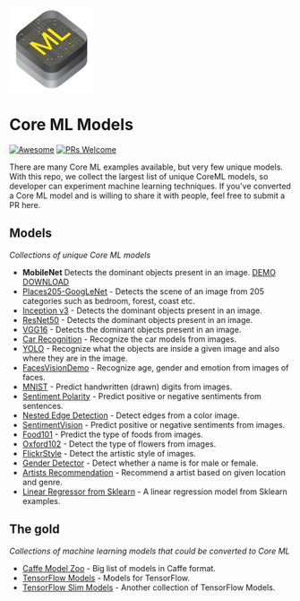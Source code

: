 <img src="images/coreml.png" width="150" height="150"/>

# Core ML Models

[![Awesome](https://cdn.rawgit.com/sindresorhus/awesome/d7305f38d29fed78fa85652e3a63e154dd8e8829/media/badge.svg)](https://github.com/sindresorhus/awesome)
[![PRs Welcome](https://img.shields.io/badge/PRs-welcome-brightgreen.svg)](http://makeapullrequest.com)

There are many Core ML examples available, but very few unique models. With this repo, we collect the largest list of unique CoreML models, so developer can experiment machine learning techniques. If you've converted a Core ML model and is willing to share it with people, feel free to submit a PR here.

## Models

*Collections of unique Core ML models*
* **MobileNet** Detects the dominant objects present in an image. [DEMO](https://github.com/hollance/MobileNet-CoreML) [DOWNLOAD](https://github.com/hollance/MobileNet-CoreML/raw/master/MobileNet.mlmodel)
* [Places205-GoogLeNet](https://github.com/chenyi1989/CoreMLDemo) - Detects the scene of an image from 205 categories such as bedroom, forest, coast etc.
* [Inception v3](https://github.com/yulingtianxia/Core-ML-Sample) - Detects the dominant objects present in an image.
* [ResNet50](https://github.com/ytakzk/CoreML-samples) - Detects the dominant objects present in an image.
* [VGG16](https://github.com/alaphao/CoreMLExample) - Detects the dominant objects present in an image.
* [Car Recognition](https://github.com/likedan/Core-ML-Car-Recognition) - Recognize the car models from images.
* [YOLO](https://github.com/hollance/YOLO-CoreML-MPSNNGraph) - Recognize what the objects are inside a given image and also where they are in the image.
* [FacesVisionDemo](https://github.com/cocoa-ai/FacesVisionDemo) - Recognize age, gender and emotion from images of faces.
* [MNIST](https://github.com/ph1ps/MNIST-CoreML) - Predict handwritten (drawn) digits from images.
* [Sentiment Polarity](https://github.com/cocoa-ai/SentimentCoreMLDemo) - Predict positive or negative sentiments from sentences.
* [Nested Edge Detection](https://github.com/s1ddok/HED-CoreML) - Detect edges from a color image.
* [SentimentVision](https://github.com/cocoa-ai/SentimentVisionDemo) - Predict positive or negative sentiments from images.
* [Food101](https://github.com/ph1ps/Food101-CoreML) - Predict the type of foods from images.
* [Oxford102](https://github.com/cocoa-ai/FlowersVisionDemo) - Detect the type of flowers from images.
* [FlickrStyle](https://github.com/SwiftBrain/awesome-CoreML-models) - Detect the artistic style of images.
* [Gender Detector](https://github.com/cocoa-ai/NamesCoreMLDemo) - Detect whether a name is for male or female.
* [Artists Recommendation](https://github.com/agnosticdev/Blog-Examples/tree/master/UsingCoreMLtoCreateASongRecommendationEngine) - Recommend a artist based on given location and genre.
* [Linear Regressor from Sklearn](https://github.com/likedan/CoreML-Linear-Regression) - A linear regression model from Sklearn examples.

## The gold
*Collections of machine learning models that could be converted to Core ML*

* [Caffe Model Zoo](https://github.com/BVLC/caffe/wiki/Model-Zoo) - Big list of models in Caffe format.
* [TensorFlow Models](https://github.com/tensorflow/models) - Models for TensorFlow.
* [TensorFlow Slim Models](https://github.com/tensorflow/models/blob/master/slim/README.md) - Another collection of TensorFlow Models.
